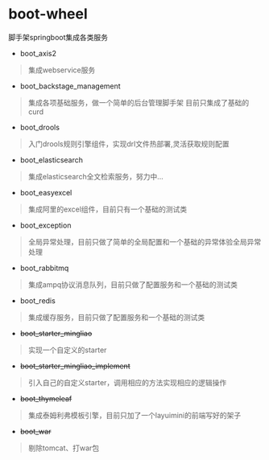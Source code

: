 # boot-wheel
脚手架springboot集成各类服务


- boot_axis2
> 集成webservice服务
- boot_backstage_management
> 集成各项基础服务，做一个简单的后台管理脚手架
> 目前只集成了基础的curd
- boot_drools
> 入门drools规则引擎组件，实现drl文件热部署,灵活获取规则配置
- boot_elasticsearch
> 集成elasticsearch全文检索服务，努力中...
- boot_easyexcel
> 集成阿里的excel组件，目前只有一个基础的测试类
- boot_exception
> 全局异常处理，目前只做了简单的全局配置和一个基础的异常体验全局异常处理
- boot_rabbitmq
> 集成ampq协议消息队列，目前只做了配置服务和一个基础的测试类
- boot_redis
> 集成缓存服务，目前只做了配置服务和一个基础的测试类
- ~~boot_starter_mingliao~~
> 实现一个自定义的starter
- ~~boot_starter_mingliao_implement~~
> 引入自己的自定义starter，调用相应的方法实现相应的逻辑操作
- ~~boot_thymeleaf~~
> 集成泰姆利弗模板引擎，目前只加了一个layuimini的前端写好的架子
- ~~boot_war~~
> 剔除tomcat、打war包